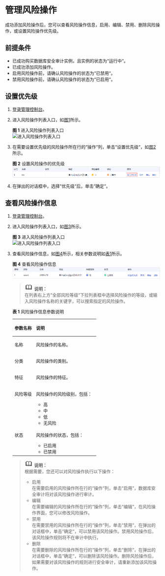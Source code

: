 # 管理风险操作<a name="ZH-CN_TOPIC_0146120516"></a>

成功添加风险操作后，您可以查看风险操作信息，启用、编辑、禁用、删除风险操作，或设置风险操作优先级。

## 前提条件<a name="section070891116319"></a>

-   已成功购买数据库安全审计实例，且实例的状态为“运行中“。
-   已成功添加风险操作。
-   启用风险操作前，请确认风险操作的状态为“已禁用“。
-   禁用风险操作前，请确认风险操作的状态为“已启用“。

## 设置优先级<a name="section348118488534"></a>

1.  [登录管理控制台](https://console.huaweicloud.com/)。
2.  进入风险操作列表入口，如[图1](#zh-cn_topic_0146120516_fig23515138413)所示。

    **图 1**  进入风险操作列表入口<a name="zh-cn_topic_0146120516_fig23515138413"></a>  
    ![](figures/进入风险操作列表入口.png "进入风险操作列表入口")

3.  在需要设置优先级的风险操作所在行的“操作“列，单击“设置优先级“，如[图2](#fig1952634845310)所示。

    **图 2**  设置风险操作的优先级<a name="fig1952634845310"></a>  
    ![](figures/设置风险操作的优先级.png "设置风险操作的优先级")

4.  在弹出的对话框中，选择“优先级“后，单击“确定“。

## 查看风险操作信息<a name="section2284236112613"></a>

1.  [登录管理控制台](https://console.huaweicloud.com/)。
2.  进入风险操作列表入口，如[图3](#fig23515138413)所示。

    **图 3**  进入风险操作列表入口<a name="fig23515138413"></a>  
    ![](figures/进入风险操作列表入口.png "进入风险操作列表入口")

3.  查看风险操作信息，如[图4](#fig17324536122612)所示，相关参数说明如[表1](#table964761214306)所示。

    **图 4**  查看风险操作信息<a name="fig17324536122612"></a>  
    ![](figures/查看风险操作信息.png "查看风险操作信息")

    >![](public_sys-resources/icon-note.gif) **说明：**   
    >在列表右上方“全部风险等级“下拉列表框中选择风险操作的等级，或输入风险操作名称的关键字，可以搜索指定的风险操作。  

    **表 1**  风险操作信息参数说明

    <a name="table964761214306"></a>
    <table><thead align="left"><tr id="row1365581213011"><th class="cellrowborder" valign="top" width="25.629999999999995%" id="mcps1.2.3.1.1"><p id="p96584127304"><a name="p96584127304"></a><a name="p96584127304"></a>参数名称</p>
    </th>
    <th class="cellrowborder" valign="top" width="74.37%" id="mcps1.2.3.1.2"><p id="p18660171293013"><a name="p18660171293013"></a><a name="p18660171293013"></a>说明</p>
    </th>
    </tr>
    </thead>
    <tbody><tr id="row7664312163018"><td class="cellrowborder" valign="top" width="25.629999999999995%" headers="mcps1.2.3.1.1 "><p id="p56657123309"><a name="p56657123309"></a><a name="p56657123309"></a>名称</p>
    </td>
    <td class="cellrowborder" valign="top" width="74.37%" headers="mcps1.2.3.1.2 "><p id="p14669161217308"><a name="p14669161217308"></a><a name="p14669161217308"></a>风险操作的名称。</p>
    </td>
    </tr>
    <tr id="row18114121410321"><td class="cellrowborder" valign="top" width="25.629999999999995%" headers="mcps1.2.3.1.1 "><p id="p195041220123213"><a name="p195041220123213"></a><a name="p195041220123213"></a>分类</p>
    </td>
    <td class="cellrowborder" valign="top" width="74.37%" headers="mcps1.2.3.1.2 "><p id="p5506192011323"><a name="p5506192011323"></a><a name="p5506192011323"></a>风险操作的类别。</p>
    </td>
    </tr>
    <tr id="row17352133015322"><td class="cellrowborder" valign="top" width="25.629999999999995%" headers="mcps1.2.3.1.1 "><p id="p7313193714329"><a name="p7313193714329"></a><a name="p7313193714329"></a>特征</p>
    </td>
    <td class="cellrowborder" valign="top" width="74.37%" headers="mcps1.2.3.1.2 "><p id="p631613374329"><a name="p631613374329"></a><a name="p631613374329"></a>风险操作的特征。</p>
    </td>
    </tr>
    <tr id="row1167216126301"><td class="cellrowborder" valign="top" width="25.629999999999995%" headers="mcps1.2.3.1.1 "><p id="p126741912113015"><a name="p126741912113015"></a><a name="p126741912113015"></a>风险等级</p>
    </td>
    <td class="cellrowborder" valign="top" width="74.37%" headers="mcps1.2.3.1.2 "><p id="p76771712113017"><a name="p76771712113017"></a><a name="p76771712113017"></a>风险操作的风险级别，包括：</p>
    <a name="ul886213243541"></a><a name="ul886213243541"></a><ul id="ul886213243541"><li>高</li><li>中</li><li>低</li><li>无风险</li></ul>
    </td>
    </tr>
    <tr id="row19685121213016"><td class="cellrowborder" valign="top" width="25.629999999999995%" headers="mcps1.2.3.1.1 "><p id="p968710125308"><a name="p968710125308"></a><a name="p968710125308"></a>状态</p>
    </td>
    <td class="cellrowborder" valign="top" width="74.37%" headers="mcps1.2.3.1.2 "><p id="p186901012163011"><a name="p186901012163011"></a><a name="p186901012163011"></a>风险操作的状态，包括：</p>
    <a name="ul118072149340"></a><a name="ul118072149340"></a><ul id="ul118072149340"><li>已启用</li><li>已禁用</li></ul>
    </td>
    </tr>
    </tbody>
    </table>

    >![](public_sys-resources/icon-note.gif) **说明：**   
    >根据需要，您还可以对风险操作执行以下操作：  
    >-   启用  
    >    在需要启用的风险操作所在行的“操作“列，单击“启用“，数据库安全审计将对该风险操作进行审计。  
    >-   编辑  
    >    在需要编辑的风险操作所在行的“操作“列，单击“编辑“，在风险操作界面，您可以修改风险操作。  
    >-   禁用  
    >    在需要禁用的风险操作所在行的“操作“列，单击“禁用“，在弹出的对话框中，单击“确定“，可以禁用该风险操作。禁用风险操作后，该风险操作规则将不在审计中执行。  
    >-   删除  
    >    在需要删除的风险操作所在行的“操作“列，单击“删除“，在弹出的对话框中，单击“确定“，可以删除该风险操作。删除风险操作后，如果需要对该风险操作的规则进行安全审计，请重新添加该风险操作。  


